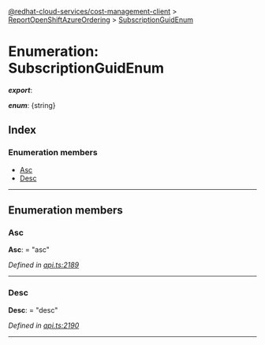 [@redhat-cloud-services/cost-management-client](../README.md) > [ReportOpenShiftAzureOrdering](../modules/reportopenshiftazureordering.md) > [SubscriptionGuidEnum](../enums/reportopenshiftazureordering.subscriptionguidenum.md)

# Enumeration: SubscriptionGuidEnum

*__export__*: 

*__enum__*: {string}

## Index

### Enumeration members

* [Asc](reportopenshiftazureordering.subscriptionguidenum.md#asc)
* [Desc](reportopenshiftazureordering.subscriptionguidenum.md#desc)

---

## Enumeration members

<a id="asc"></a>

###  Asc

**Asc**:  = "asc"

*Defined in [api.ts:2189](https://github.com/karelhala/javascript-clients/blob/master/packages/cost-management/api.ts#L2189)*

___
<a id="desc"></a>

###  Desc

**Desc**:  = "desc"

*Defined in [api.ts:2190](https://github.com/karelhala/javascript-clients/blob/master/packages/cost-management/api.ts#L2190)*

___

